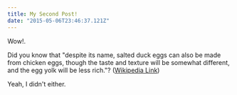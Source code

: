 ```yaml
---
title: My Second Post!
date: "2015-05-06T23:46:37.121Z"
---
```


Wow!.

Did you know that "despite its name, salted duck eggs can also be made from
chicken eggs, though the taste and texture will be somewhat different, and the
egg yolk will be less rich."?
([Wikipedia Link](https://en.wikipedia.org/wiki/Salted_duck_egg))

Yeah, I didn't either.
